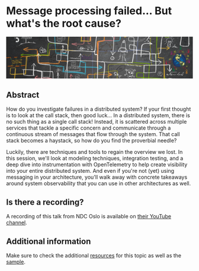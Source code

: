 # Message processing failed... But what's the root cause?

![root cause](root-cause-banner.jpg) 

## Abstract

How do you investigate failures in a distributed system? If your first thought is to look at the call stack, then good luck... In a distributed system, there is no such thing as a single call stack! Instead, it is scattered across multiple services that tackle a specific concern and communicate through a continuous stream of messages that flow through the system. That call stack becomes a haystack, so how do you find the proverbial needle?

Luckily, there are techniques and tools to regain the overview we lost. In this session, we'll look at modeling techniques, integration testing, and a deep dive into instrumentation with OpenTelemetry to help create visibility into your entire distributed system. And even if you're not (yet) using messaging in your architecture, you'll walk away with concrete takeaways around system observability that you can use in other architectures as well.

## Is there a recording?

A recording of this talk from NDC Oslo is available on [their YouTube channel](https://youtu.be/U8Aame0akl4).

## Additional information

Make sure to check the additional [resources](resources) for this topic as well as the [sample](sample).
